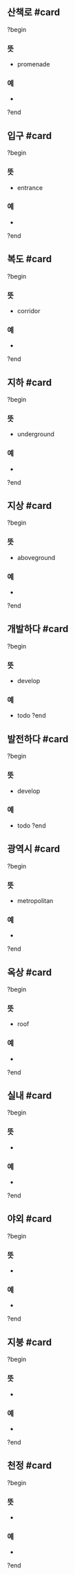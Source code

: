 ## 산책로 #card
?begin
### 뜻
- promenade
### 예
-
?end


## 입구 #card
?begin
### 뜻
- entrance
### 예
-
<!--SR:!2025-06-11,7,248-->
?end


## 복도 #card
?begin
### 뜻
- corridor
### 예
-
?end


## 지하 #card
?begin
### 뜻
- underground
### 예
-
?end


## 지상 #card
?begin
### 뜻
- aboveground
### 예
-
<!--SR:!2025-07-14,49,250-->
?end


## 개발하다 #card
?begin
### 뜻
- develop
### 예
- todo
?end


## 발전하다 #card
?begin
### 뜻
- develop
### 예
- todo
?end


## 광역시 #card
?begin
### 뜻
- metropolitan
### 예
-
<!--SR:!2025-07-10,38,250-->
?end


## 옥상 #card
?begin
### 뜻
- roof
### 예
-
<!--SR:!2025-06-05,1,250-->
?end

## 실내 #card
?begin
### 뜻
-
### 예
-
?end

## 야외 #card
?begin
### 뜻
-
### 예
-
?end

## 지붕 #card
?begin
### 뜻
-
### 예
-
?end

## 천정 #card
?begin
### 뜻
-
### 예
-
?end


